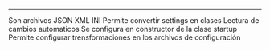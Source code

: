 
------------------------------------------------------------------------------------------------------------------------------

Son archivos JSON XML INI
Permite convertir settings en clases
Lectura de cambios automaticos
Se configura en constructor de la clase startup
Permite configurar trensformaciones en los archivos de configuración

